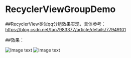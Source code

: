 # RecyclerViewGroupDemo

##RecyclerView类似qq分组效果实现，具体参考：https://blog.csdn.net/fan7983377/article/details/77949101

##效果：

![Image text](https://img-blog.csdn.net/20170913195122299?watermark/2/text/aHR0cDovL2Jsb2cuY3Nkbi5uZXQvZmFuNzk4MzM3Nw==/font/5a6L5L2T/fontsize/400/fill/I0JBQkFCMA==/dissolve/70/gravity/SouthEast)
![Image text](https://img-blog.csdn.net/20170913195221067?watermark/2/text/aHR0cDovL2Jsb2cuY3Nkbi5uZXQvZmFuNzk4MzM3Nw==/font/5a6L5L2T/fontsize/400/fill/I0JBQkFCMA==/dissolve/70/gravity/SouthEast)
